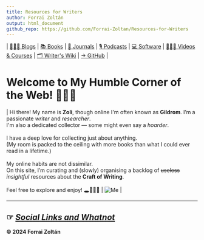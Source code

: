 ```yaml
---
title: Resources for Writers
author: Forrai Zoltán
output: html_document
github_repo: https://github.com/Forrai-Zoltan/Resources-for-Writers
---
```

| [👩🏼‍💻 Blogs](/Resources-for-Writers/Blogs/-Blogs.html "Explore insightful blogs about writing") | [📚 Books](/Resources-for-Writers/Books/-Books.html "Discover essential books on writing") | [📰 Journals](/Resources-for-Writers/Journals/-Journals.html "Read academic and literary journals on writing") | [🎙️ Podcasts](/Resources-for-Writers/Podcasts/-Podcasts.html "Find podcasts focused on writing") | [💻 Software](/Resources-for-Writers/Software/-Software.html "Discover useful software and tools for writers") | [👩🏼‍🎓 Videos & Courses](/Resources-for-Writers/Videos-&-Courses/-Videos-&-Courses.html "Watch videos and take courses to improve your writing skills") | [🗂️ Writer's Wiki](/Resources-for-Writers/Writers-Wiki/-Writers-Wiki.html "Explore the Writer's Wiki for valuable writing resources! Compiled by yours truly.") | [→ GitHub](https://github.com/Forrai-Zoltan "Visit my GitHub to see my other projects") |

# Welcome to My Humble Corner of the Web! 🤘🏻😊

 | Hi there! My name is **Zoli**, though online I'm often known as **Gildrom**. I’m a passionate *writer* and *researcher*. <br> I'm also a dedicated collector — some might even say a *hoarder*. <br> <br> I have a deep love for collecting just about anything. <br> (My room is packed to the ceiling with more books than what I could ever read in a lifetime.) <br> <br> My online habits are not dissimilar. <br> On this site, I’m curating and (slowly) organising a backlog of ~~useless~~ *insightful* resources about the **Craft of Writing**. <br> <br> Feel free to explore and enjoy! 🕳️🕵🏻‍♂️ | ![Me](https://pbs.twimg.com/profile_images/1765161924495339521/RsNpAT1E_400x400.jpg) | 

***

## **☞** [_Social Links and Whatnot_](https://linktr.ee/gildrom "What could be on the other side of this link?")

**© 2024 Forrai Zoltán**



